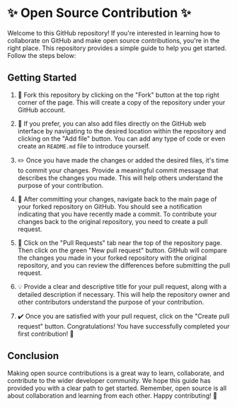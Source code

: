 # ✨ Open Source Contribution ✨

Welcome to this GitHub repository! If you're interested in learning how to collaborate on GitHub and make open source contributions, you're in the right place. This repository provides a simple guide to help you get started. Follow the steps below:

## Getting Started

1. 🍴 Fork this repository by clicking on the "Fork" button at the top right corner of the page. This will create a copy of the repository under your GitHub account.

2. 📂 If you prefer, you can also add files directly on the GitHub web interface by navigating to the desired location within the repository and clicking on the "Add file" button. You can add any type of code or even create an `README.md` file to introduce yourself.

3. ✏️ Once you have made the changes or added the desired files, it's time to commit your changes. Provide a meaningful commit message that describes the changes you made. This will help others understand the purpose of your contribution.

4. 🔄 After committing your changes, navigate back to the main page of your forked repository on GitHub. You should see a notification indicating that you have recently made a commit. To contribute your changes back to the original repository, you need to create a pull request.

5. 🚀 Click on the "Pull Requests" tab near the top of the repository page. Then click on the green "New pull request" button. GitHub will compare the changes you made in your forked repository with the original repository, and you can review the differences before submitting the pull request.

6. 💡 Provide a clear and descriptive title for your pull request, along with a detailed description if necessary. This will help the repository owner and other contributors understand the purpose of your contribution.

7. ✔️ Once you are satisfied with your pull request, click on the "Create pull request" button. Congratulations! You have successfully completed your first contribution! 🥳

## Conclusion

Making open source contributions is a great way to learn, collaborate, and contribute to the wider developer community. We hope this guide has provided you with a clear path to get started. Remember, open source is all about collaboration and learning from each other. Happy contributing! 🌟
